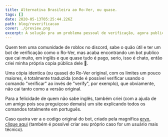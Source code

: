 ```yaml
---
title: Alternativa Brasileira ao Ro-Ver, ou quase.
tags: []
date: 2020-05-13T05:25:44.226Z
path: blog/roverificacao
cover: ./preview.png
excerpt: A solução pra um problema pessoal de verificação, agora publico.
---
```


Quem tem uma comunidade de roblox no discord, sabe o quão útil e ter um bot de verificação como o Ro-Ver, mas acaba encontrando um bot publico que cai muito, em inglês e que quase tudo é pago, serio, isso é chato, então criei minha própria copia pública dele 🎉.

Uma cópia identica (ou quase) do Ro-Ver original, com os limites um pouco maiores, é totalmente traduzida (onde é possível verificar usando o comando "verificar" ao invés de "verify", por exemplo), que obviamente, não cai tanto como a versão original.

Para a felicidade de quem não sabe inglês, também criei (com a ajuda de um amigo pois sou preguiçoso demais) um site explicando todos os comandos totalmente em português.

Caso queira ver a o codigo original do bot, criado pela magnífica [eryn](https://github.com/evaera), [clique aqui](https://github.com/evaera/RoVer) (também é possível criar seu próprio caso for um usuário mais técnico).
